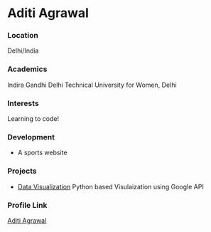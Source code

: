 # Aditi Agrawal

### Location

Delhi/India

### Academics

Indira Gandhi Delhi Technical University for Women, Delhi

### Interests

Learning to code!

### Development

- A sports website

### Projects

- [Data Visualization](https://github.com/aditibindal27) Python based Visulaization using Google API

### Profile Link

[Aditi Agrawal](https://github.com/aditibindal27)